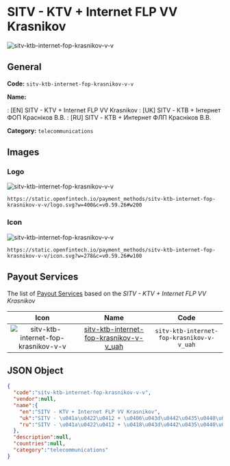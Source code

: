 
# SITV - KTV + Internet FLP VV Krasnikov 
![sitv-ktb-internet-fop-krasnikov-v-v](https://static.openfintech.io/payment_methods/sitv-ktb-internet-fop-krasnikov-v-v/logo.svg?w=400&c=v0.59.26#w200)  

## General 
**Code:** `sitv-ktb-internet-fop-krasnikov-v-v` 
 
**Name:** 
 
:	[EN] SITV - KTV + Internet FLP VV Krasnikov 
:	[UK] SITV - КТВ + Інтернет ФОП Краснiков В.В. 
:	[RU] SITV - КТВ + Интернет ФЛП Краснiков В.В. 
 
**Category:** `telecommunications` 
 

## Images 

### Logo 
![sitv-ktb-internet-fop-krasnikov-v-v](https://static.openfintech.io/payment_methods/sitv-ktb-internet-fop-krasnikov-v-v/logo.svg?w=400&c=v0.59.26#w200)  

```
https://static.openfintech.io/payment_methods/sitv-ktb-internet-fop-krasnikov-v-v/logo.svg?w=400&c=v0.59.26#w200
```  

### Icon 
![sitv-ktb-internet-fop-krasnikov-v-v](https://static.openfintech.io/payment_methods/sitv-ktb-internet-fop-krasnikov-v-v/icon.svg?w=278&c=v0.59.26#w100)  

```
https://static.openfintech.io/payment_methods/sitv-ktb-internet-fop-krasnikov-v-v/icon.svg?w=278&c=v0.59.26#w100
```  

## Payout Services 
 
The list of [Payout Services](/payout-services/) based on the _SITV - KTV + Internet FLP VV Krasnikov_ 

|Icon|Name|Code| 
|:---:|:---:|:---:| 
|![sitv-ktb-internet-fop-krasnikov-v-v](https://static.openfintech.io/payout_methods/sitv-ktb-internet-fop-krasnikov-v-v/icon.svg?w=278&c=v0.59.26#w40) |[sitv-ktb-internet-fop-krasnikov-v-v_uah](/payout-services/sitv-ktb-internet-fop-krasnikov-v-v_uah/)|`sitv-ktb-internet-fop-krasnikov-v-v_uah`| 
 

## JSON Object 

```json
{
  "code":"sitv-ktb-internet-fop-krasnikov-v-v",
  "vendor":null,
  "name":{
    "en":"SITV - KTV + Internet FLP VV Krasnikov",
    "uk":"SITV - \u041a\u0422\u0412 + \u0406\u043d\u0442\u0435\u0440\u043d\u0435\u0442 \u0424\u041e\u041f \u041a\u0440\u0430\u0441\u043di\u043a\u043e\u0432 \u0412.\u0412.",
    "ru":"SITV - \u041a\u0422\u0412 + \u0418\u043d\u0442\u0435\u0440\u043d\u0435\u0442 \u0424\u041b\u041f \u041a\u0440\u0430\u0441\u043di\u043a\u043e\u0432 \u0412.\u0412."
  },
  "description":null,
  "countries":null,
  "category":"telecommunications"
}
```  
